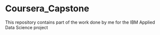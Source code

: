 # Coursera_Capstone
This repository contains part of the work done by me for the IBM Applied Data Science project
